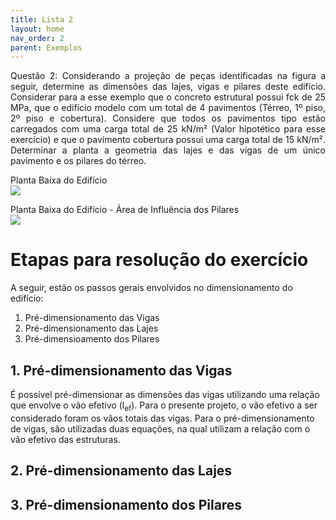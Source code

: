 ```yaml
---
title: Lista 2
layout: home
nav_order: 2
parent: Exemplos
---
```


<!--Don't delete ths script-->
<script src = "https://polyfill.io/v3/polyfill.min.js?features=es6"></script>
<script id = "MathJax-script" async src="https://cdn.jsdelivr.net/npm/mathjax@3/es5/tex-mml-chtml.js"></script>
<!--Don't delete ths script-->

<p align = "justify"> Questão 2: Considerando a projeção de peças identificadas na figura a seguir, determine as dimensões das lajes, vigas e pilares deste edifício. Considerar para a esse exemplo que o concreto estrutural possui  fck de 25 MPa, que o edifício modelo com um total de 4 pavimentos (Térreo, 1º piso, 2º piso e cobertura). Considere que todos os pavimentos tipo estão carregados com uma carga total de 25 kN/m² (Valor hipotético para esse exercício) e que o pavimento cobertura possui uma carga total de 15 kN/m².
Determinar a planta a geometria das lajes e das vigas de um único pavimento e os pilares do térreo.
</p>

<p aligin = "justify">
Planta Baixa do Edifício
<br>
<img src="https://i.im.ge/2023/10/25/tCUJH1.Planta-Baixa-Lista-2.jpg">
</p>

<p aligin = "justify">
Planta Baixa do Edifício - Área de Influência dos Pilares
<br>
<img src="https://i.im.ge/2023/10/25/tC0PO1.Planta-Baixa-Lista-2-Area-de-Influencia.jpg">
</p>

<h1>Etapas para resolução do exercício</h1> 

<p aligin = "justify">
A seguir, estão os passos gerais envolvidos no dimensionamento do edifício: 
</p>

<ol>
  <li>Pré-dimensionamento das Vigas</li>
  <li>Pré-dimensionamento das Lajes</li>
  <li>Pré-dimensioamento dos Pilares</li>
  </ol>

<h2>1. Pré-dimensionamento das Vigas</h2> 

<p aligin = "justify">
É possível pré-dimensionar as dimensões das vigas utilizando uma relação que envolve o vão efetivo (l<sub>ef</sub>). Para o presente projeto, o vão efetivo a ser considerado foram os vãos totais das vigas. Para o pré-dimensionamento de vigas, são utilizadas duas equações, na qual utilizam a relação com o vão efetivo das estruturas.
</p>

<h2>2. Pré-dimensionamento das Lajes</h2> 

<h2>3. Pré-dimensionamento dos Pilares</h2> 
